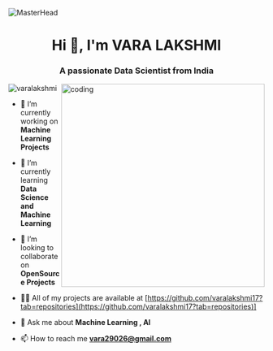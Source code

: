 ![MasterHead](https://assets.rbl.ms/27490650/origin.gif)
<h1 align="center">Hi 👋, I'm VARA LAKSHMI </h1>
<h3 align="center">A passionate Data Scientist from India</h3>
<img align="right" alt="coding" width="400" src=["https://assets.rbl.ms/27490650/origin.gif](https://assets.rbl.ms/27490650/origin.gif)"
<p align="left"> <img src="https://github.com/varalakshmi17?tab=repositories" alt="varalakshmi" /> </p>

- 🔭 I’m currently working on **Machine Learning Projects**

- 🌱 I’m currently learning **Data Science and Machine Learning**

- 👯 I’m looking to collaborate on **OpenSource Projects**

- 👨‍💻 All of my projects are available at [https://github.com/varalakshmi17?tab=repositories](https://github.com/varalakshmi17?tab=repositories)]

- 💬 Ask me about **Machine Learning , AI**

- 📫 How to reach me **vara29026@gmail.com**

